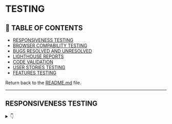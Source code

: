 # TESTING

## 🚀 TABLE OF CONTENTS

* [RESPONSIVENESS TESTING](#responsiveness-testing)
* [BROWSER COMPABILITY TESTING](#browser-compability-testing)
* [BUGS RESOLVED AND UNRESOLVED](#bugs-resolved-and-unresolved)
* [LIGHTHOUSE REPORTS](#lighthouse-reports)
* [CODE VALIDATION](#code-validation)
* [USER STORIES TESTING](#user-story-testing)
* [FEATURES TESTING](#features-testing)

Return back to the [README.md](README.md) file.

- - -

## RESPONSIVENESS TESTING

<details>
<summary>👇</summary>

Both development and deployed versions of the project were tested on multiple devices & via chrome dev tools for responsiveness issues.

![Responsiveness](amires.JPG)

## BROWSER COMPABILITY TESTING

<details>
<summary>👇</summary>

The deployed project was tested on 3 browsers to check for compatibility issues and works as expected. 

|Browser | Screenshot | 
|:---:|:---: |
| Chrome | ![Chrome](docs/b-chrome.jpg)  |
| FireFox  | ![Firefox](docs/b-firefox.jpg)  |
| Edge  | ![Edge](docs/b-edge.jpg)  |

</details>

- - -

## BUGS RESOLVED AND UNRESOLVED 

☠️ The issues listed  below were indentified during the development of the project.

<details>
<summary>👇</summary>

</details>

- - -

## LIGHTHOUSE REPORTS

<details>
<summary>👇</summary>

Below are Lighthouse reports for the deployed project, lower than I want on performance & accessibility.  Third party code such as stripe utility , fontawesome CDN, bootstrap CDN, JQuery & google fonts effected performance but as they are necessary I was unable to improve on this. There are duplicate ARIA ID's used by ALLAuth which reduced the accessubility score.  The blue on yellow for the footer does not ahve a sufficient contrast ratio, this may not be corrected before submitting.



|Page | Screenshot | 
|:---:|:---: |
|Home |![Guest](docs/l-home.jpg) |
|Products |![Home](docs/l-products.jpg) |
|SignIn  |![Todo](docs/l-signin.jpg) |
|Bag  |![Full](docs/l-bag.jpg) |

</details>

- - -

## CODE VALIDATION

<details>
<summary>👇</summary>

### HTML

[HTML W3C Validator](https://validator.w3.org/) Screenshots

|Page |Screenshot | Notes  | 
|:---:|:----------------------:|---|
| Home  |![HTML Validation - Guest](docs/v-guest.jpg) |Observe on html source 4th line the Title CTB is Guest Home|
| Home Member |![HTML Validation - Main Feed](docs/v-member.jpg) | ||
| Sign  Up | ![HTML Validation - Signup](docs/v-signup.jpg)  |
| Sign  In | ![HTML Validation - Signin](docs/v-signin.jpg)  | Validate by the page source
| Log  In | ![HTML Validation - Signin](docs/v-login.jpg)  | Validate by the address
| Sign  Out | ![HTML Validation - Signout](docs/v-signout.jpg)  |
| Todo |  ![HTML Validation - Todo](docs/v-todo.jpg) | Yes there is a problem here as strictly speaking one should not have a button inside an anchor tag, This button is the Delete Task action.  The original plan was to use a modal when the user requested to delete a Task, but unfortunatley I could not get the Task ID data to the modal, I then had to revert to some sort of basic warning to the user so that where I started to use the tooltip to pop up a message to the user that this action cannot be undone & afaik to get the tooltip working I neede to use the button element.|
| Full |  ![HTML Validation - Full](docs/v-full.jpg) |
| Add Task |  ![HTML Validation - Add Task](docs/v-mewtask.jpg) |
| Update Task |  ![HTML Validation - Full](docs/v-update.jpg) |
| 404 | ![HTML Validation - Error 404](docs/v-404.jpg)  |
| Gate | ![HTML Validation - Gate](docs/v-soon.jpg)  |

- - - 

### CSS


[HTML W3C Validator](https://validator.w3.org/) also used to validate the css as shown :

![style.css](docs/v-css.jpg) |

- - - 

### JAVASCRIPT

The [JShint Validator](https://jshint.com/) was used to validate the JavaScript snippets.

- - - 

### PYTHON

The [Code Institute Python Linter](https://pep8ci.herokuapp.com) was used to validate Python files.

#### CTBPROJECT

| File | Screenshot  | Notes|
| --- | ------ |:---:|
| settings.py |  ![Settings](docs/v-settings.jpg) | Pass |
| urls.py (main) |  ![Urls](docs/v-purls.jpg) | Pass |


#### TASKAPP app

| File | Screenshot  | Notes|
| --- | --- | --- |
| admin.py | ![Admin](docs/v-admin.jpg)  | Pass |
| forms.py | ![Forms](docs/v-forms.jpg)  | Pass |
| models.py | ![Models](docs/v-models.jpg)  | Pass |
| urls.py |  ![Urls](docs/v-urls.jpg) | Pass |
| views.py | ![Views](docs/v-views.jpg)  | Pass |


- - -

## USER STORY TESTING

<details>
<summary>👇</summary>

I found that user stories (US) are a work in progress during the development of the project, I feel in a better position now that I am nearer the end of the project in defining US that I was at the start as having come through that process I now have a better understanding of them with clearly more to learn.  Armed with this knwoeldge I re define the US's here to aid in documenting US testing, Hence these will not follow the same USs as is in the  `@siobhain's CTB project`  [here](https://github.com/users/siobhain/projects/9) & deadline will not allow me to redo (regenerate) the US's on Github Project.

### New Site Users

- - -
As a first time user of the site, I want to be able to:


| User Stories |  Notes|
| --- | --- | 
| understand what the site is for and how to navigate the site, so I can decide whether or not to register / sign up. | Pass |
| register for an account, so that I can add Tasks and further explore the website. |  Pass |
| easily navigate the site, so that I can access what I need at the click of a button. | Pass |


### **Registered Users**

- - -

As a registered user of the site, I want to be able to:

*Must Have*

| User Stories |  Notes|
| --- |  --- |
| log in to my account, so that I can access the website. |Pass |
| log out of my account, so that I can end my session | Pass |
| view the current shared task board for the community group|  Pass |
| create, edit & delete my Tasks so that I have control of my content | Pass |
| see the date a task was created, so that I can know age of a task| Pass |
| view the full task board including completed tasks so I can see what the group has done in the past|  Pass |


*Won't Have this version*

| User Stories |  Notes|
| --- | --- | 
| change or reset password, so that user can regain access to my account | Pass |
| add a user picture so that user will be recognized in community  | Pass |
| see a users list, so that I can see contact details or picture of other members | Pass |
| add a task picture, so that I can better demonstrate work needed to be done | Pass |
| like or dislike other people's tasks, so that I can let them know I suport their task | Pass |
| view the number of likes on each task, so that I can see which is the most widely known about  | Pass |
| comment on other people's tasks, so that I can be involved in the conversation |  Pass |
| read the comments of tasks, so that I can know the thoughts from other members | Pass |

### **Admin User**

- - -

As an administrator for the site I want to be able to:

*Must Have*

| User Stories |  Notes|
| --- | --- | 
| publish and unpublish Tasks | Pass |
| Change the completed status of Tasks | Pass |
| search Tasks by user, status, date| Pass |

</details>
- - -

## FEATURES TESTING

<details>
<summary>👇</summary>

</details>

- - -

## AUTOMATED TESTING

<details>
<summary>👇</summary>

There was not automated testing implemented with this project.

- - -


</details>

Return back to the [README.md](README.md) file.
